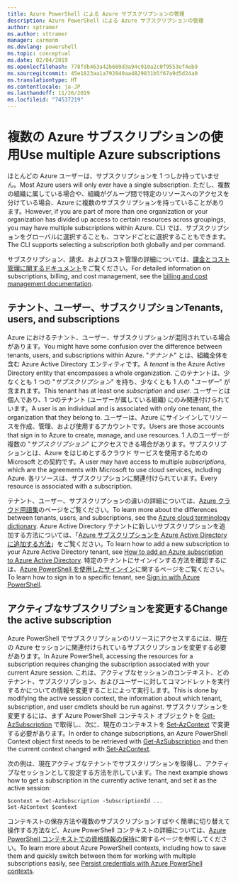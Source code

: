 ```yaml
---
title: Azure PowerShell による Azure サブスクリプションの管理
description: Azure PowerShell による Azure サブスクリプションの管理
author: sptramer
ms.author: sttramer
manager: carmonm
ms.devlang: powershell
ms.topic: conceptual
ms.date: 02/04/2019
ms.openlocfilehash: 778fdb463a42b609d3a94c910a2c0f9553ef4eb9
ms.sourcegitcommit: 45e1823aa1a792840aa4829831b5f67a9d5d24a0
ms.translationtype: HT
ms.contentlocale: ja-JP
ms.lasthandoff: 11/26/2019
ms.locfileid: "74537219"
---
```

# <a name="use-multiple-azure-subscriptions"></a><span data-ttu-id="2851e-103">複数の Azure サブスクリプションの使用</span><span class="sxs-lookup"><span data-stu-id="2851e-103">Use multiple Azure subscriptions</span></span>

<span data-ttu-id="2851e-104">ほとんどの Azure ユーザーは、サブスクリプションを 1 つしか持っていません。</span><span class="sxs-lookup"><span data-stu-id="2851e-104">Most Azure users will only ever have a single subscription.</span></span> <span data-ttu-id="2851e-105">ただし、複数の組織に属している場合や、組織がグループ間で特定のリソースへのアクセスを分けている場合、Azure に複数のサブスクリプションを持っていることがあります。</span><span class="sxs-lookup"><span data-stu-id="2851e-105">However, if you are part of more than one organization or your organization has divided up access to certain resources across groupings, you may have multiple subscriptions within Azure.</span></span> <span data-ttu-id="2851e-106">CLI では、サブスクリプションをグローバルに選択することも、コマンドごとに選択することもできます。</span><span class="sxs-lookup"><span data-stu-id="2851e-106">The CLI supports selecting a subscription both globally and per command.</span></span>

<span data-ttu-id="2851e-107">サブスクリプション、請求、およびコスト管理の詳細については、[課金とコスト管理に関するドキュメント](/azure/billing/)をご覧ください。</span><span class="sxs-lookup"><span data-stu-id="2851e-107">For detailed information on subscriptions, billing, and cost management, see the [billing and cost management documentation](/azure/billing/).</span></span>

## <a name="tenants-users-and-subscriptions"></a><span data-ttu-id="2851e-108">テナント、ユーザー、サブスクリプション</span><span class="sxs-lookup"><span data-stu-id="2851e-108">Tenants, users, and subscriptions</span></span>

<span data-ttu-id="2851e-109">Azure におけるテナント、ユーザー、サブスクリプションが混同されている場合があります。</span><span class="sxs-lookup"><span data-stu-id="2851e-109">You might have some confusion over the difference between tenants, users, and subscriptions within Azure.</span></span> <span data-ttu-id="2851e-110">"_テナント_" とは、組織全体を含む Azure Active Directory エンティティです。</span><span class="sxs-lookup"><span data-stu-id="2851e-110">A _tenant_ is the Azure Active Directory entity that encompasses a whole organization.</span></span> <span data-ttu-id="2851e-111">このテナントは、少なくとも 1 つの "_サブスクリプション_" を持ち、少なくとも 1 人の "_ユーザー_" が含まれます。</span><span class="sxs-lookup"><span data-stu-id="2851e-111">This tenant has at least one _subscription_ and _user_.</span></span> <span data-ttu-id="2851e-112">ユーザーとは個人であり、1 つのテナント (ユーザーが属している組織) にのみ関連付けられています。</span><span class="sxs-lookup"><span data-stu-id="2851e-112">A user is an individual and is associated with only one tenant, the organization that they belong to.</span></span> <span data-ttu-id="2851e-113">ユーザーは、Azure にサインインしてリソースを作成、管理、および使用するアカウントです。</span><span class="sxs-lookup"><span data-stu-id="2851e-113">Users are those accounts that sign in to Azure to create, manage, and use resources.</span></span>
<span data-ttu-id="2851e-114">1 人のユーザーが複数の "_サブスクリプション_" にアクセスできる場合があります。サブスクリプションとは、Azure をはじめとするクラウド サービスを使用するための Microsoft との契約です。</span><span class="sxs-lookup"><span data-stu-id="2851e-114">A user may have access to multiple _subscriptions_, which are the agreements with Microsoft to use cloud services, including Azure.</span></span> <span data-ttu-id="2851e-115">各リソースは、サブスクリプションに関連付けられています。</span><span class="sxs-lookup"><span data-stu-id="2851e-115">Every resource is associated with a subscription.</span></span>

<span data-ttu-id="2851e-116">テナント、ユーザー、サブスクリプションの違いの詳細については、[Azure クラウド用語集](/azure/azure-glossary-cloud-terminology)のページをご覧ください。</span><span class="sxs-lookup"><span data-stu-id="2851e-116">To learn more about the differences between tenants, users, and subscriptions, see the [Azure cloud terminology dictionary](/azure/azure-glossary-cloud-terminology).</span></span>  <span data-ttu-id="2851e-117">Azure Active Directory テナントに新しいサブスクリプションを追加する方法については、「[Azure サブスクリプションを Azure Active Directory に追加する方法](/azure/active-directory/active-directory-how-subscriptions-associated-directory)」をご覧ください。</span><span class="sxs-lookup"><span data-stu-id="2851e-117">To learn how to add a new subscription to your Azure Active Directory tenant, see [How to add an Azure subscription to Azure Active Directory](/azure/active-directory/active-directory-how-subscriptions-associated-directory).</span></span>
<span data-ttu-id="2851e-118">特定のテナントにサインインする方法を確認するには、[Azure PowerShell を使用したサインイン](/powershell/azure/authenticate-azureps)に関するページをご覧ください。</span><span class="sxs-lookup"><span data-stu-id="2851e-118">To learn how to sign in to a specific tenant, see [Sign in with Azure PowerShell](/powershell/azure/authenticate-azureps).</span></span>

## <a name="change-the-active-subscription"></a><span data-ttu-id="2851e-119">アクティブなサブスクリプションを変更する</span><span class="sxs-lookup"><span data-stu-id="2851e-119">Change the active subscription</span></span>

<span data-ttu-id="2851e-120">Azure PowerShell でサブスクリプションのリソースにアクセスするには、現在の Azure セッションに関連付けられているサブスクリプションを変更する必要があります。</span><span class="sxs-lookup"><span data-stu-id="2851e-120">In Azure PowerShell, accessing the resources for a subscription requires changing the subscription associated with your current Azure session.</span></span>
<span data-ttu-id="2851e-121">これは、アクティブなセッションのコンテキスト、どのテナント、サブスクリプション、およびユーザーに対してコマンドレットを実行するかについての情報を変更することによって実行します。</span><span class="sxs-lookup"><span data-stu-id="2851e-121">This is done by modifying the active session context, the information about which tenant, subscription, and user cmdlets should be run against.</span></span>
<span data-ttu-id="2851e-122">サブスクリプションを変更するには、まず Azure PowerShell コンテキスト オブジェクトを [Get-AzSubscription](/powershell/module/az.accounts/get-azsubscription) で取得し、次に、現在のコンテキストを [Set-AzContext](/powershell/module/az.accounts/set-azcontext) で変更する必要があります。</span><span class="sxs-lookup"><span data-stu-id="2851e-122">In order to change subscriptions, an Azure PowerShell Context object first needs to be retrieved with [Get-AzSubscription](/powershell/module/az.accounts/get-azsubscription) and then the current context changed with [Set-AzContext](/powershell/module/az.accounts/set-azcontext).</span></span>

<span data-ttu-id="2851e-123">次の例は、現在アクティブなテナントでサブスクリプションを取得し、アクティブなセッションとして設定する方法を示しています。</span><span class="sxs-lookup"><span data-stu-id="2851e-123">The next example shows how to get a subscription in the currently active tenant, and set it as the active session:</span></span>

```powershell-interactive
$context = Get-AzSubscription -SubscriptionId ...
Set-AzContext $context
```

<span data-ttu-id="2851e-124">コンテキストの保存方法や複数のサブスクリプションすばやく簡単に切り替えて操作する方法など、Azure PowerShell コンテキストの詳細については、[Azure PowerShell コンテキストでの資格情報の保持](context-persistence.md)に関するページを参照してください。</span><span class="sxs-lookup"><span data-stu-id="2851e-124">To learn more about Azure PowerShell contexts, including how to save them and quickly switch between them for working with multiple subscriptions easily, see [Persist credentials with Azure PowerShell contexts](context-persistence.md).</span></span>
